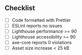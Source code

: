 ## Checklist

- [ ] Code formatted with Prettier
- [ ] ESLint reports no issues
- [ ] Lighthouse performance >= 90
- [ ] Lighthouse accessibility >= 90
- [ ] axe-core reports 0 violations
- [ ] Asset size increase < 25 kB
